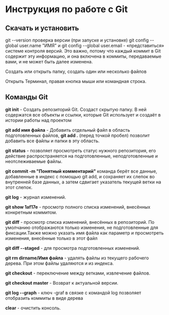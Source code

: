 # Инструкция по работе с Git #
## Скачать и установить ##

git --version проверка версии (при запуске и установке)
git config --global user.name "ИМЯ"
и git config --global user.email  - «представиться» системе контроля версий. Это важно, потому что каждый коммит в Git содержит эту информацию, и она включена в коммиты, передаваемые вами, и не может быть далее изменена.

Создать или открыть папку, создать один  или несколько файлов

Открыть Терминал, правая кнопка мыши  или  командная строка.

## Команды Git ##

**git init** - Создать репозиторий Git. Создаст скрытую папку. В ней содержатся все объекты и ссылки, которые Git использует и создаёт в истории работы над проектом

**git add имя файла** - Добавить отдельный файл в область подготовленных файлов,  **git add .** (перед точкой пробел) позволит добавить все файлы и папки в эту область.

**git status** - позволяет просмотреть статус нужного репозитория, его действие распространяется на подготовленные, неподготовленные и неотслеживаемые файлы.

**git commit -m "Понятный комментарий"** команда берёт все данные, добавленные в индекс с помощью git add, и сохраняет их слепок во внутренней базе данных, а затем сдвигает  указатель текущей ветки на этот слепок.

**git log** - журнал изменений.

**git show 1af17e** - просмотр полного списка изменений, внесённых конкретным коммитом.

**git diff** -  просмотр списка изменений, внесённых в репозиторий. По умолчанию отображаются только изменения, не подготовленные для фиксации.Также можно указать имя файла как параметр и просмотреть изменения, внесённые только в этот файл

**git diff --staged** - для просмотра подготовленных изменений.

**git rm dirname/Имя файла** - удалять файлы из текущего рабочего дерева. При этом файлы удаляются и из индекса.

**git checkout** - переключение между ветками, извлечение файлов.

**git checkout master** - Возврат к актуальной версии.

**git log --graph** - ключ -graf в связке с командой log позволяет отобразить коммиты в виде дерева

**clear** - очистить консоль. 